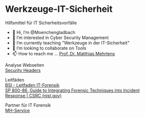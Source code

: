 # Werkzeuge-IT-Sicherheit
Hilfsmittel für IT Sicherheitsvorfälle

- 👋 Hi, I’m @Moenchengladbach
- 👀 I’m interested in Cyber Security Management
- 🌱 I’m currently teaching "Werkzeuge in der IT-Sicherheit"
- 💞️ I’m looking to collaborate on Tools
- 📫 How to reach me ... [Prof. Dr. Matthias Mehrtens](https://www.hs-niederrhein.de/cyber-campus-nrw/mehrtens/)

Analyse Webseiten  
[Security Headers](https://securityheaders.com/)

Leitfäden  
[BSI - Leitfaden IT-Forensik](https://www.bsi.bund.de/DE/Themen/Oeffentliche-Verwaltung/Sicherheitspruefungen/IT-Forensik/forensik_node.html)  
[SP 800-86, Guide to Integrating Forensic Techniques into Incident Response | CSRC (nist.gov)](https://csrc.nist.gov/publications/detail/sp/800-86/final)

Partner für IT Forensik  
[MH-Service](https://www.mh-service.de/de)
